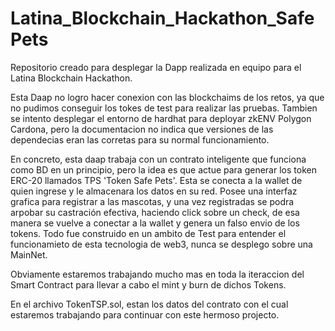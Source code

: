 # Latina_Blockchain_Hackathon_SafePets
Repositorio creado para desplegar la Dapp realizada en equipo para el Latina Blockchain Hackathon.

Esta Daap no logro hacer conexion con las blockchaims de los retos, ya que no pudimos conseguir los tokes de test para realizar las pruebas.
Tambien se intento desplegar el entorno de hardhat para deployar zkENV Polygon Cardona, pero la documentacion no indica que versiones de las dependecias eran las corretas para su normal funcionamiento.

En concreto, esta daap trabaja con un contrato inteligente que funciona como BD en un principio, pero la idea es que actue para generar los token ERC-20 llamados TPS 'Token Safe Pets'. Esta se conecta a la wallet de quien ingrese y le almacenara los datos en su red. Posee una interfaz grafica para registrar a las mascotas, y una vez registradas se podra arpobar su castración efectiva, haciendo click sobre un check, de esa manera se vuelve a conectar a la wallet y genera un falso envio de los tokens. Todo fue construido en un ambito de Test para entender el funcionamieto de esta tecnologia de web3, nunca se desplego sobre una MainNet.

Obviamente estaremos trabajando mucho mas en toda la iteraccion del Smart Contract para llevar a cabo el mint y burn de dichos Tokens.

En el archivo TokenTSP.sol, estan los datos del contrato con el cual estaremos trabajando para continuar con este hermoso projecto.